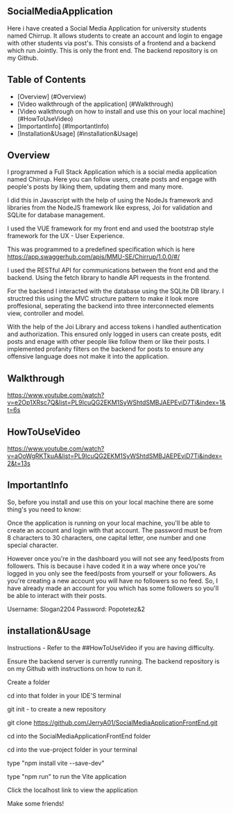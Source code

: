## SocialMediaApplication

Here i have created a Social Media Application for university students named Chirrup. It allows students to create an account and login to engage with other students via post's. 
This consists of a frontend and a backend which run Jointly. This is only the front end. The backend repository is on my Github.

## Table of Contents
- [Overview] (#Overview)
- [Video walkthrough of the application] (#Walkthrough)
- [Video walkthrough on how to install and use this on your local machine] (#HowToUseVideo)
- [ImportantInfo] (#ImportantInfo)
- [Installation&Usage] (#installation&Usage)
  

## Overview

I programmed a Full Stack Application which is a social media application named Chirrup. Here you can follow users, create posts and engage with people's posts by liking them, updating them and many more. 

I did this in Javascript with the help of using the NodeJs framework and libraries from the NodeJS framework like express, Joi for validation and SQLite for database management. 

I used the VUE framework for my front end and used the bootstrap style framework for the UX - User Experience.

This was programmed to a predefined specification which is here https://app.swaggerhub.com/apis/MMU-SE/Chirrup/1.0.0/#/

I used the RESTful API for communications between the front end and the backend. Using the fetch library to handle API requests in the frontend.

For the backend I interacted with the database using the SQLite DB library. I structred this using the MVC structure pattern to make it look more proffesional, seperating the backend into three interconnected elements view, controller and model.

With the help of the Joi Library and access tokens i handled authentication and authorization. This ensured only logged in users can create posts, edit posts and enage with other people like follow them or like their posts.
I implemented profanity filters on the backend for posts to ensure any offensive language does not make it into the application.




## Walkthrough

https://www.youtube.com/watch?v=e2Op1XRsc7Q&list=PL9IcuQG2EKM1SyWShtdSMBJAEPEviD7Ti&index=1&t=6s


## HowToUseVideo

https://www.youtube.com/watch?v=aOoWgRKTkuA&list=PL9IcuQG2EKM1SyWShtdSMBJAEPEviD7Ti&index=2&t=13s

## ImportantInfo
So, before you install and use this on your local machine there are some thing's you need to know:

Once the application is running on your local machine, you'll be able to create an account and login with that account. The password must be from 8 characters to 30 characters, one capital letter, one number and one special character.

However once you're in the dashboard you will not see any feed/posts from followers. 
This is because i have coded it in a way where once you're logged in you only see the feed/posts from yourself or your followers. As you're creating a new account you will have no followers so no feed.
So, I have already made an account for you which has some followers so you'll be able to interact with their posts.

Username: Slogan2204
Password: Popotetez&2

## installation&Usage
Instructions - Refer to the ##HowToUseVideo if you are having difficulty.

Ensure the backend server is currently running. The backend repository is on my Github with instructions on how to run it.

Create a folder 

cd into that folder in your IDE'S terminal

git init - to create a new repository

git clone https://github.com/JerryA01/SocialMediaApplicationFrontEnd.git

cd into the SocialMediaApplicationFrontEnd folder

cd into the vue-project folder in your terminal

type "npm install vite --save-dev"

type "npm run" to run the Vite application

Click the localhost link to view the application

Make some friends!




